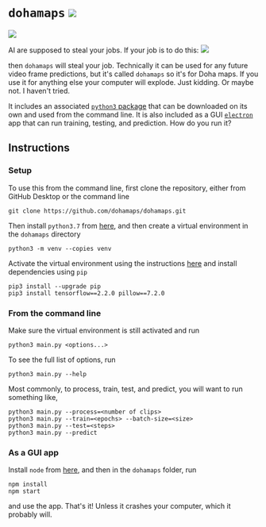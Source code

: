 # `dohamaps` [![](https://gist.githubusercontent.com/dohamaps/e2f18ef193c7306691e9bb8b99033a5b/raw/a9db4b65b2c801dc3ff45a1ece2ac1c379b48cd2/dohamaps-shield.svg)](https://github.com/dohamaps/dohamaps/)
[![](https://img.shields.io/badge/pypi-v1.1.2-brightgreen)](https://pypi.org/project/dohamaps/)

AI are supposed to steal your jobs. If your job is to do this: 
![](https://i.imgur.com/71VPyOK.jpg)

then `dohamaps` will steal your job. Technically it can be used for any future video frame predictions, but it's called `dohamaps` so it's for Doha maps. If you use it for anything else your computer will explode. Just kidding. Or maybe not. I haven't tried.

It includes an associated [`python3` package](https://pypi.org/project/dohamaps/) that can be downloaded on its own and used from the command line. It is also included as a GUI [`electron`](https://electronjs.org) app that can run training, testing, and prediction. How do you run it? 
## Instructions
### Setup
To use this from the command line, first clone the repository, either from GitHub Desktop or the command line

    git clone https://github.com/dohamaps/dohamaps.git
Then install `python3.7` from [here](https://www.python.org/downloads/release/python-370/), and then create a virtual environment in the `dohamaps` directory

    python3 -m venv --copies venv
Activate the virtual environment using the instructions [here](https://docs.python.org/3/library/venv.html) and install dependencies using `pip`

    pip3 install --upgrade pip
    pip3 install tensorflow==2.2.0 pillow==7.2.0
### From the command line
Make sure the virtual environment is still activated and run

    python3 main.py <options...>
To see the full list of options, run

    python3 main.py --help
Most commonly, to process, train, test, and predict, you will want to run something like,

    python3 main.py --process=<number of clips>
    python3 main.py --train=<epochs> --batch-size=<size>
    python3 main.py --test=<steps>
    python3 main.py --predict
### As a GUI app
Install `node` from [here](https://nodejs.org/en/download/), and then in the `dohamaps` folder, run

    npm install
    npm start
and use the app. That's it! Unless it crashes your computer, which it probably will.
